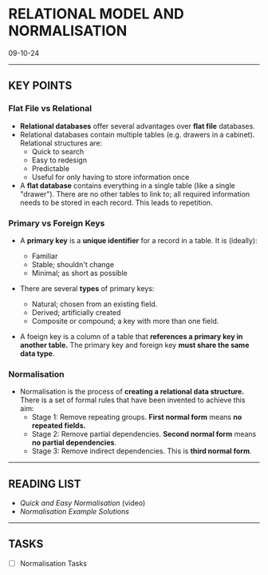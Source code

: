 # RELATIONAL MODEL AND NORMALISATION
09-10-24

---
## KEY POINTS
### Flat File vs Relational
- **Relational databases** offer several advantages over **flat file** databases.
- Relational databases contain multiple tables (e.g. drawers in a cabinet). Relational structures are:
  - Quick to search
  - Easy to redesign
  - Predictable
  - Useful for only having to store information once
- A **flat database** contains everything in a single table (like a single "drawer"). There are no other tables to link to; all required information needs to be stored in each record. This leads to repetition.

### Primary vs Foreign Keys
- A **primary key** is a **unique identifier** for a record in a table. It is (ideally):
  - Familiar
  - Stable; shouldn't change
  - Minimal; as short as possible
  
- There are several **types** of primary keys:
  - Natural; chosen from an existing field.
  - Derived; artificially created
  - Composite or compound; a key with more than one field.

- A foeign key is a column of a table that **references a primary key in another table.** The primary key and foreign key **must share the same data type**. 

### Normalisation
- Normalisation is the process of **creating a relational data structure.** There is a set of formal rules that have been invented to achieve this aim:
  - Stage 1: Remove repeating groups. **First normal form** means **no repeated fields.**
  - Stage 2: Remove partial dependencies. **Second normal form** means **no partial dependencies**.
  - Stage 3: Remove indirect dependencies. This is **third normal form**. 

---
## READING LIST
  - *Quick and Easy Normalisation* (video)
  - *Normalisation Example Solutions*
---
## TASKS
- [ ] Normalisation Tasks
